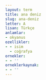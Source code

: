 ```yaml
---
layout: term
title: ana deniz
slug: ana-deniz
letter: A
lisan: Türkçe
anlamlar:
- okyanus
ozellikler:
- - isim
  - coğrafya
ornekler:
- - ''
orneklerkaynak:
- - ''
---
```

